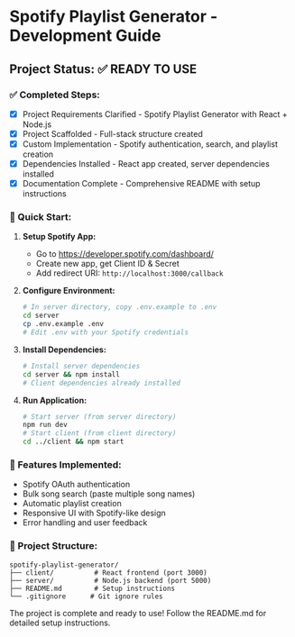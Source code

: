 # Spotify Playlist Generator - Development Guide

## Project Status: ✅ READY TO USE

### ✅ Completed Steps:

- [x] Project Requirements Clarified - Spotify Playlist Generator with React + Node.js
- [x] Project Scaffolded - Full-stack structure created
- [x] Custom Implementation - Spotify authentication, search, and playlist creation
- [x] Dependencies Installed - React app created, server dependencies installed
- [x] Documentation Complete - Comprehensive README with setup instructions

### 🚀 Quick Start:

1. **Setup Spotify App:**

   - Go to https://developer.spotify.com/dashboard/
   - Create new app, get Client ID & Secret
   - Add redirect URI: `http://localhost:3000/callback`

2. **Configure Environment:**

   ```bash
   # In server directory, copy .env.example to .env
   cd server
   cp .env.example .env
   # Edit .env with your Spotify credentials
   ```

3. **Install Dependencies:**

   ```bash
   # Install server dependencies
   cd server && npm install
   # Client dependencies already installed
   ```

4. **Run Application:**
   ```bash
   # Start server (from server directory)
   npm run dev
   # Start client (from client directory)
   cd ../client && npm start
   ```

### 🎯 Features Implemented:

- Spotify OAuth authentication
- Bulk song search (paste multiple song names)
- Automatic playlist creation
- Responsive UI with Spotify-like design
- Error handling and user feedback

### 📁 Project Structure:

```
spotify-playlist-generator/
├── client/          # React frontend (port 3000)
├── server/          # Node.js backend (port 5000)
├── README.md        # Setup instructions
└── .gitignore      # Git ignore rules
```

The project is complete and ready to use! Follow the README.md for detailed setup instructions.
